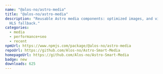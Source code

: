 ```yaml
---
name: "@alos-no/astro-media"
title: "@alos-no/astro-media"
description: "Reusable Astro media components: optimized images, and videos with
  HLS fallback."
categories:
  - media
  - performance+seo
  - recent
npmUrl: https://www.npmjs.com/package/@alos-no/astro-media
repoUrl: https://github.com/Alos-no/Astro-Smart-Media
homepageUrl: https://github.com/Alos-no/Astro-Smart-Media
badge: new
downloads: 625
---
```

